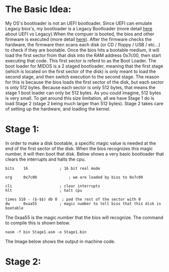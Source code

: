 

# The Basic Idea:

My OS's bootloader is not an UEFI bootloader. Since UEFI can emulate Legacy bios's, my bootloader is a Legacy Bootloader (more detail [here](https://linuxhint.com/difference-between-uefi-and-legacy/#:~:text=UEFI%20runs%20in%2032%2Dbit,systems%20(OS)%20as%20applications.) about UEFI vs Legacy).When the compuer is booted, the bios and other firmware is executed (more detail [here](https://manybutfinite.com/post/how-computers-boot-up/)). After the firmware checks the hardware, the firmware then scans each disk (or CD / floppy / USB / etc...) to check if they are bootable. Once the bios hits a bootable medium, it will load the first sector from that disk into the RAM address 0x7c00, then start executing that code. This first sector is referd to as the Boot Loader. The boot loader for MIDOS is a 2 staged bootloader, meaning that the first stage (which is located on the first sector of the disk) is only meant to load the second stage, and then switch execution to the second stage. The reason for this is because the bios loads the first sector of the disk, but each sector is only 512 bytes. Because each sector is only 512 bytes, that means the stage 1 boot loader can only be 512 bytes. As you could imagine, 512 bytes is very small. To get around this size limitation, all we have Stage 1 do is load Stage 2 (stage 2 being much larger than 512 bytes). Stage 2 takes care of setting up the hardware, and loading the kernel.  

# Stage 1:

In order to make a disk bootable, a specific magic value is needed at the end of the first sector of the disk. When the bios recognizes this magic number, it will then boot that disk. Below shows a very basic bootloader that clears the interrupts and halts the cpu.

```
bits	16 				; 16 bit real mode	

org 	0x7c00 				; we are loaded by bios to 0x7c00	

cli 					; clear interrupts
hlt 					; halt cpu

times 510 - ($-$$) db 0  ; pad the rest of the sector with 0
dw  	0xaa55 			; magic number to tell bios that this disk is bootable
``` 

The 0xaa55 is the magic number that the bios will recognize. The command to compile this is shown below.

```
nasm -f bin Stage1.asm -o Stage1.bin
```

The Image below shows the output in machine code.

# Stage 2: